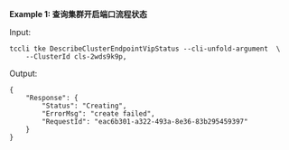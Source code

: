 **Example 1: 查询集群开启端口流程状态**



Input: 

```
tccli tke DescribeClusterEndpointVipStatus --cli-unfold-argument  \
    --ClusterId cls-2wds9k9p,
```

Output: 
```
{
    "Response": {
        "Status": "Creating",
        "ErrorMsg": "create failed",
        "RequestId": "eac6b301-a322-493a-8e36-83b295459397"
    }
}
```

